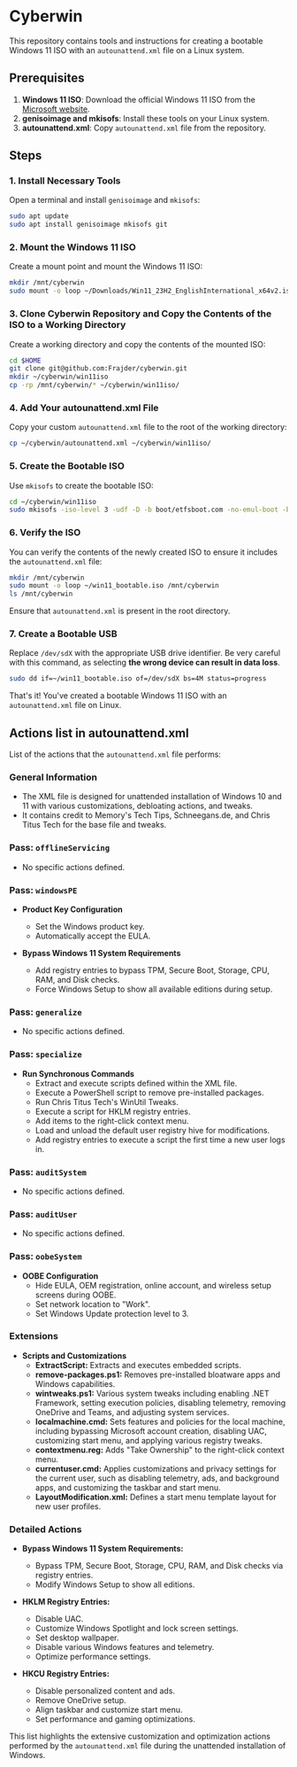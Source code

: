 # Cyberwin

This repository contains tools and instructions for creating a bootable Windows 11 ISO with an `autounattend.xml` file on a Linux system.

## Prerequisites
1. **Windows 11 ISO**: Download the official Windows 11 ISO from the [Microsoft website](https://www.microsoft.com/software-download/windows11).
2. **genisoimage and mkisofs**: Install these tools on your Linux system.
3. **autounattend.xml**: Copy `autounattend.xml` file from the repository.

## Steps

### 1. Install Necessary Tools
Open a terminal and install `genisoimage` and `mkisofs`:

```bash
sudo apt update
sudo apt install genisoimage mkisofs git
```

### 2. Mount the Windows 11 ISO
Create a mount point and mount the Windows 11 ISO:

```bash
mkdir /mnt/cyberwin
sudo mount -o loop ~/Downloads/Win11_23H2_EnglishInternational_x64v2.iso /mnt/cyberwin
```

### 3. Clone Cyberwin Repository and Copy the Contents of the ISO to a Working Directory
Create a working directory and copy the contents of the mounted ISO:

```bash
cd $HOME
git clone git@github.com:Frajder/cyberwin.git
mkdir ~/cyberwin/win11iso
cp -rp /mnt/cyberwin/* ~/cyberwin/win11iso/
```

### 4. Add Your autounattend.xml File
Copy your custom `autounattend.xml` file to the root of the working directory:

```bash
cp ~/cyberwin/autounattend.xml ~/cyberwin/win11iso/
```

### 5. Create the Bootable ISO
Use `mkisofs` to create the bootable ISO:

```bash
cd ~/cyberwin/win11iso
sudo mkisofs -iso-level 3 -udf -D -b boot/etfsboot.com -no-emul-boot -boot-load-seg 0x07C0 -boot-load-size 8 -allow-limited-size -o ~/win11_bootable.iso -m boot.catalog -relaxed-filenames -volid "WIN11" .
```

### 6. Verify the ISO
You can verify the contents of the newly created ISO to ensure it includes the `autounattend.xml` file:

```bash
mkdir /mnt/cyberwin
sudo mount -o loop ~/win11_bootable.iso /mnt/cyberwin
ls /mnt/cyberwin
```

Ensure that `autounattend.xml` is present in the root directory.

### 7. Create a Bootable USB
Replace `/dev/sdX` with the appropriate USB drive identifier. Be very careful with this command, as selecting **the wrong device can result in data loss**.

```bash
sudo dd if=~/win11_bootable.iso of=/dev/sdX bs=4M status=progress
```

That's it! You've created a bootable Windows 11 ISO with an `autounattend.xml` file on Linux.

## Actions list in autounattend.xml

List of the actions that the `autounattend.xml` file performs:

### General Information
- The XML file is designed for unattended installation of Windows 10 and 11 with various customizations, debloating actions, and tweaks.
- It contains credit to Memory's Tech Tips, Schneegans.de, and Chris Titus Tech for the base file and tweaks.

### Pass: `offlineServicing`
- No specific actions defined.

### Pass: `windowsPE`
- **Product Key Configuration**
  - Set the Windows product key.
  - Automatically accept the EULA.

- **Bypass Windows 11 System Requirements**
  - Add registry entries to bypass TPM, Secure Boot, Storage, CPU, RAM, and Disk checks.
  - Force Windows Setup to show all available editions during setup.

### Pass: `generalize`
- No specific actions defined.

### Pass: `specialize`
- **Run Synchronous Commands**
  - Extract and execute scripts defined within the XML file.
  - Execute a PowerShell script to remove pre-installed packages.
  - Run Chris Titus Tech's WinUtil Tweaks.
  - Execute a script for HKLM registry entries.
  - Add items to the right-click context menu.
  - Load and unload the default user registry hive for modifications.
  - Add registry entries to execute a script the first time a new user logs in.

### Pass: `auditSystem`
- No specific actions defined.

### Pass: `auditUser`
- No specific actions defined.

### Pass: `oobeSystem`
- **OOBE Configuration**
  - Hide EULA, OEM registration, online account, and wireless setup screens during OOBE.
  - Set network location to "Work".
  - Set Windows Update protection level to 3.

### Extensions
- **Scripts and Customizations**
  - **ExtractScript:** Extracts and executes embedded scripts.
  - **remove-packages.ps1:** Removes pre-installed bloatware apps and Windows capabilities.
  - **wintweaks.ps1:** Various system tweaks including enabling .NET Framework, setting execution policies, disabling telemetry, removing OneDrive and Teams, and adjusting system services.
  - **localmachine.cmd:** Sets features and policies for the local machine, including bypassing Microsoft account creation, disabling UAC, customizing start menu, and applying various registry tweaks.
  - **contextmenu.reg:** Adds "Take Ownership" to the right-click context menu.
  - **currentuser.cmd:** Applies customizations and privacy settings for the current user, such as disabling telemetry, ads, and background apps, and customizing the taskbar and start menu.
  - **LayoutModification.xml:** Defines a start menu template layout for new user profiles.

### Detailed Actions
- **Bypass Windows 11 System Requirements:**
  - Bypass TPM, Secure Boot, Storage, CPU, RAM, and Disk checks via registry entries.
  - Modify Windows Setup to show all editions.

- **HKLM Registry Entries:**
  - Disable UAC.
  - Customize Windows Spotlight and lock screen settings.
  - Set desktop wallpaper.
  - Disable various Windows features and telemetry.
  - Optimize performance settings.

- **HKCU Registry Entries:**
  - Disable personalized content and ads.
  - Remove OneDrive setup.
  - Align taskbar and customize start menu.
  - Set performance and gaming optimizations.

This list highlights the extensive customization and optimization actions performed by the `autounattend.xml` file during the unattended installation of Windows.